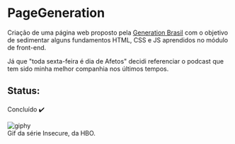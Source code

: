 # PageGeneration

Criação de uma página web proposto pela [Generation Brasil](https://brazil.generation.org/ ) com o objetivo de sedimentar alguns fundamentos HTML, CSS e JS aprendidos no módulo de front-end.  

Já que "toda sexta-feira é dia de Afetos" decidi referenciar o podcast que tem sido minha melhor companhia nos últimos tempos.

## Status:

####

Concluído ✔️

![giphy](https://user-images.githubusercontent.com/105956403/192096370-9ea62bb8-26b1-4c31-a7f5-0a61ab8bd875.gif) 
<br>
Gif da série Insecure, da HBO.
